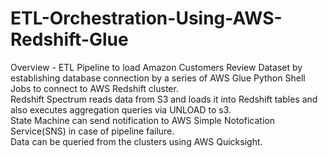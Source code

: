 # ETL-Orchestration-Using-AWS-Redshift-Glue
Overview - ETL Pipeline to load Amazon Customers Review Dataset by establishing database connection by a series of AWS Glue Python Shell Jobs to connect to AWS Redshift cluster.  
Redshift Spectrum reads data from S3 and loads it into Redshift tables and also executes aggregation queries via UNLOAD to s3.  
State Machine can send notification to AWS Simple Notofication Service(SNS) in case of pipeline failure.  
Data can be queried from the clusters using AWS Quicksight.  
